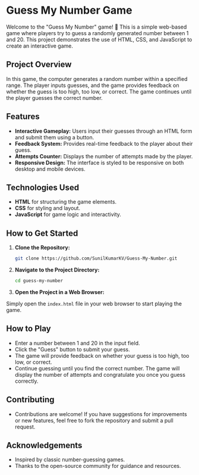 # Guess My Number Game

Welcome to the "Guess My Number" game! 🎲 This is a simple web-based game where players try to guess a randomly generated number between 1 and 20. This project demonstrates the use of HTML, CSS, and JavaScript to create an interactive game.

## Project Overview

In this game, the computer generates a random number within a specified range. The player inputs guesses, and the game provides feedback on whether the guess is too high, too low, or correct. The game continues until the player guesses the correct number.

## Features

- **Interactive Gameplay:** Users input their guesses through an HTML form and submit them using a button.
- **Feedback System:** Provides real-time feedback to the player about their guess.
- **Attempts Counter:** Displays the number of attempts made by the player.
- **Responsive Design:** The interface is styled to be responsive on both desktop and mobile devices.

## Technologies Used

- **HTML** for structuring the game elements.
- **CSS** for styling and layout.
- **JavaScript** for game logic and interactivity.

## How to Get Started

1. **Clone the Repository:**

   ```bash
   git clone https://github.com/SunilKumarKV/Guess-My-Number.git
   ```
2. **Navigate to the Project Directory:**
   ```bash
   cd guess-my-number
   ```
3. **Open the Project in a Web Browser:**

Simply open the `index.html` file in your web browser to start playing the game.

## How to Play
 - Enter a number between 1 and 20 in the input field.
 - Click the "Guess" button to submit your guess.
 - The game will provide feedback on whether your guess is too high, too low, or correct.
 - Continue guessing until you find the correct number. The game will display the number of attempts and congratulate you once you guess correctly.
   
## Contributing
 - Contributions are welcome! If you have suggestions for improvements or new features, feel free to fork the repository and submit a pull request.

## Acknowledgements
 - Inspired by classic number-guessing games.
 - Thanks to the open-source community for guidance and resources.
